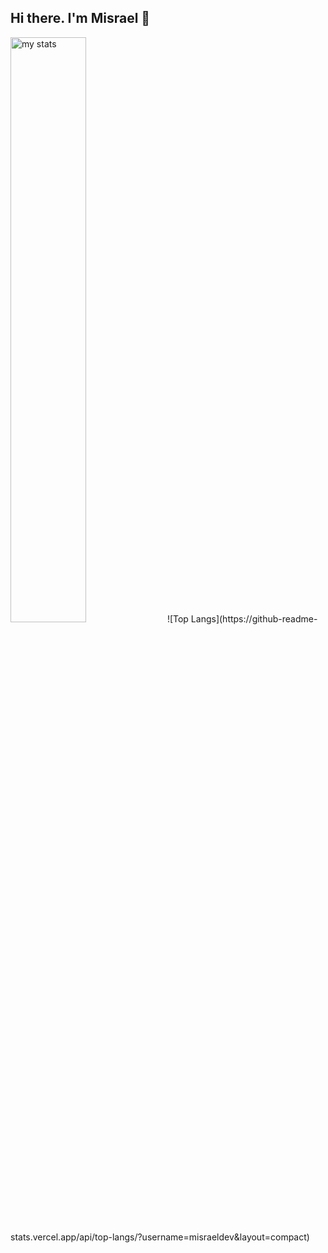 ## Hi there. I'm Misrael 👋

  <img alt="my stats" width="49%" src="https://github-readme-stats.vercel.app/api?username=misraeldev"/>
![Top Langs](https://github-readme-stats.vercel.app/api/top-langs/?username=misraeldev&layout=compact)
